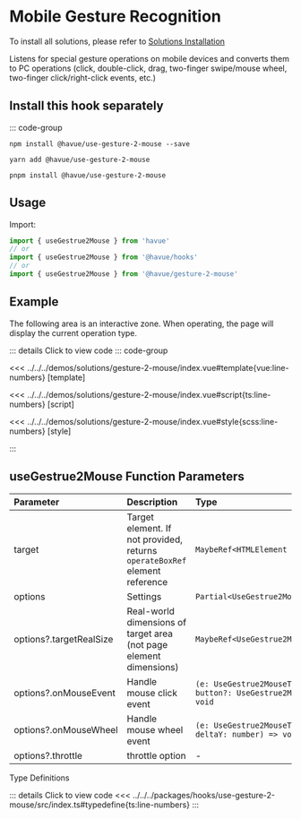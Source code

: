 # Mobile Gesture Recognition

To install all solutions, please refer to [Solutions Installation](./index.md)

Listens for special gesture operations on mobile devices and converts them to PC operations (click, double-click, drag, two-finger swipe/mouse wheel, two-finger click/right-click events, etc.)

## Install this hook separately

::: code-group

```shell [npm]
npm install @havue/use-gesture-2-mouse --save
```

```shell [yarn]
yarn add @havue/use-gesture-2-mouse
```

```shell [pnpm]
pnpm install @havue/use-gesture-2-mouse
```

## Usage

Import:

```ts
import { useGestrue2Mouse } from 'havue'
// or
import { useGestrue2Mouse } from '@havue/hooks'
// or
import { useGestrue2Mouse } from '@havue/gesture-2-mouse'
```

## Example

The following area is an interactive zone. When operating, the page will display the current operation type.

<script setup lang="ts">
import Demo from '@/solutions/gesture-2-mouse/index.vue'

</script>

<Demo></Demo>

::: details Click to view code
::: code-group

<<< ../../../demos/solutions/gesture-2-mouse/index.vue#template{vue:line-numbers} [template]

<<< ../../../demos/solutions/gesture-2-mouse/index.vue#script{ts:line-numbers} [script]

<<< ../../../demos/solutions/gesture-2-mouse/index.vue#style{scss:line-numbers} [style]

:::

## useGestrue2Mouse Function Parameters

|       Parameter          |        Description         |      Type      |    default     |
| :----------------------- | :------------------ | :-------------| :----------- |
| target                   | Target element. If not provided, returns `operateBoxRef` element reference      | `MaybeRef<HTMLElement \| undefined>`        |   —   |
| options                  | Settings      | `Partial<UseGestrue2MouseEventOptions>`        |   —   |
| options?.targetRealSize  | Real-world dimensions of target area (not page element dimensions)      | `MaybeRef<UseGestrue2MouseTargetRealSizeType>`        |   —   |
| options?.onMouseEvent    | Handle mouse click event      | `(e: UseGestrue2MouseTargetPositionType, button?: UseGestrue2MouseMouseButtonType) => void`        |   —   |
| options?.onMouseWheel    | Handle mouse wheel event      | `(e: UseGestrue2MouseTargetPositionType, deltaY: number) => void`        |   —   |
| options?.throttle        | throttle option      | -        |   —   |

Type Definitions

::: details Click to view code
<<< ../../../packages/hooks/use-gesture-2-mouse/src/index.ts#typedefine{ts:line-numbers}
:::
